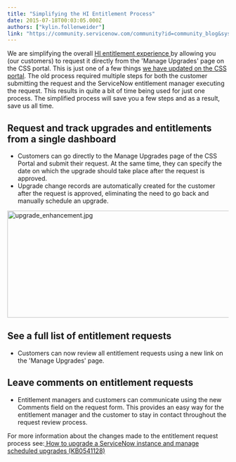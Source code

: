 ```yaml
---
title: "Simplifying the HI Entitlement Process"
date: 2015-07-18T00:03:05.000Z
authors: ["kylin.follenweider"]
link: "https://community.servicenow.com/community?id=community_blog&sys_id=430e2e2ddbd0dbc01dcaf3231f961980"
---
```

<p>We are simplifying the overall <a title="ki.servicenow.com/index.php?title=Requesting_a_Version_Entitlement#gsc.tab=0" href="http://wiki.servicenow.com/index.php?title=Requesting_a_Version_Entitlement#gsc.tab=0">HI entitlement experience </a>by allowing you (our customers) to request it directly from the 'Manage Upgrades' page on the CSS portal. This is just one of a few things <a title="" _jive_internal="true" href="/community?id=community_blog&sys_id=f30d6ea5dbd0dbc01dcaf3231f96199f">we have updated on the CSS portal</a>. The old process required multiple steps for both the customer submitting the request and the ServiceNow entitlement manager executing the request. This results in quite a bit of time being used for just one process. The simplified process will save you a few steps and as a result, save us all time.</p><p></p><h2>Request and track upgrades and entitlements from a single dashboard</h2><ul><li>Customers can go directly to the Manage Upgrades page of the CSS Portal and submit their request. At the same time, they can specify the date on which the upgrade should take place after the request is approved.</li><li>Upgrade change records are automatically created for the customer after the request is approved, eliminating the need to go back and manually schedule an upgrade.</li></ul><p><img   alt="upgrade_enhancement.jpg" class="image-1 jive-image" src="4c1e77f1dbd45fc03eb27a9e0f961955.iix" style="height: 243px; width: 620px; display: block; margin-left: auto; margin-right: auto;"/></p><p></p><h2>See a full list of entitlement requests</h2><ul><li>Customers can now review all entitlement requests using a new link on the 'Manage Upgrades' page.</li></ul><p></p><h2>Leave comments on entitlement requests</h2><ul><li>Entitlement managers and customers can communicate using the new Comments field on the request form. This provides an easy way for the entitlement manager and the customer to stay in contact throughout the request review process.</li></ul><p></p><p>For more information about the changes made to the entitlement request process see:<a href="https://hi.service-now.com/kb_view.do?sysparm_article=KB0541128" title="https://hi.service-now.com/kb_view.do?sysparm_article=KB0541128"> How to upgrade a ServiceNow instance and manage scheduled upgrades (KB0541128)</a></p>